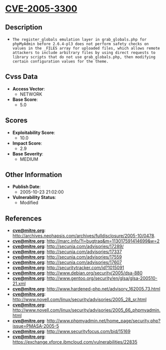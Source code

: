 
# [CVE-2005-3300](http://archives.neohapsis.com/archives/fulldisclosure/2005-10/0478.)

## Description

- `The register_globals emulation layer in grab_globals.php for phpMyAdmin before 2.6.4-pl3 does not perform safety checks on values in the _FILES array for uploaded files, which allows remote attackers to include arbitrary files by using direct requests to library scripts that do not use grab_globals.php, then modifying certain configuration values for the theme.`

## Cvss Data

- **Access Vector**:
  - NETWORK
- **Base Score**:
  - 5.0

## Scores

- **Exploitability Score**:
  - 10.0
- **Impact Score**:
  - 2.9
- **Base Severity**:
  - MEDIUM

## Other Information

- **Publish Date**:
  - 2005-10-23 21:02:00
- **Vulnerability Status**:
  - Modified

## References

- **cve@mitre.org**: http://archives.neohapsis.com/archives/fulldisclosure/2005-10/0478.
- **cve@mitre.org**: http://marc.info/?l=bugtraq&m=113017591414699&w=2
- **cve@mitre.org**: http://secunia.com/advisories/17289/
- **cve@mitre.org**: http://secunia.com/advisories/17337
- **cve@mitre.org**: http://secunia.com/advisories/17559
- **cve@mitre.org**: http://secunia.com/advisories/17607
- **cve@mitre.org**: http://securitytracker.com/id?1015091
- **cve@mitre.org**: http://www.debian.org/security/2005/dsa-880
- **cve@mitre.org**: http://www.gentoo.org/security/en/glsa/glsa-200510-21.xml
- **cve@mitre.org**: http://www.hardened-php.net/advisory_162005.73.html
- **cve@mitre.org**: http://www.novell.com/linux/security/advisories/2005_28_sr.html
- **cve@mitre.org**: http://www.novell.com/linux/security/advisories/2005_66_phpmyadmin.html
- **cve@mitre.org**: http://www.phpmyadmin.net/home_page/security.php?issue=PMASA-2005-5
- **cve@mitre.org**: http://www.securityfocus.com/bid/15169
- **cve@mitre.org**: https://exchange.xforce.ibmcloud.com/vulnerabilities/22835
